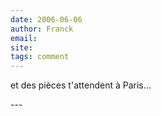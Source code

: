 ```yaml
---
date: 2006-06-06
author: Franck
email: 
site: 
tags: comment
---
```


<p>et des pièces t'attendent à Paris...</p>
---